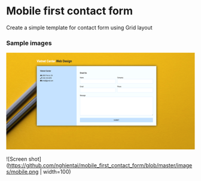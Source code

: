 # Mobile first contact form
Create a simple template for contact form using Grid layout

### Sample images
![Screen shot](https://github.com/nghientai/mobile_first_contact_form/blob/master/images/Screen%20Shot.png)

![Screen shot](https://github.com/nghientai/mobile_first_contact_form/blob/master/images/mobile.png | width=100)
